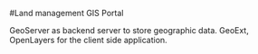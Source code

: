 #Land management GIS Portal

GeoServer as backend server to store geographic data.
GeoExt, OpenLayers for the client side application.
